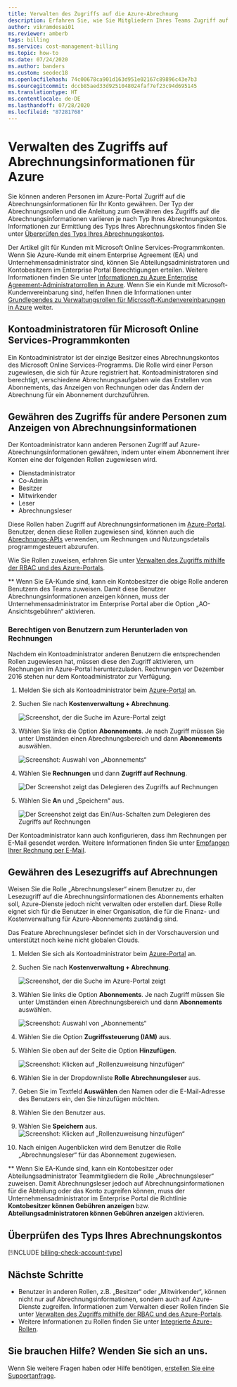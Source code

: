 ```yaml
---
title: Verwalten des Zugriffs auf die Azure-Abrechnung
description: Erfahren Sie, wie Sie Mitgliedern Ihres Teams Zugriff auf Ihre Azure-Abrechnungsinformationen gewähren.
author: vikramdesai01
ms.reviewer: amberb
tags: billing
ms.service: cost-management-billing
ms.topic: how-to
ms.date: 07/24/2020
ms.author: banders
ms.custom: seodec18
ms.openlocfilehash: 74c00678ca901d163d951e02167c89896c43e7b3
ms.sourcegitcommit: dccb85aed33d9251048024faf7ef23c94d695145
ms.translationtype: HT
ms.contentlocale: de-DE
ms.lasthandoff: 07/28/2020
ms.locfileid: "87281768"
---
```

# <a name="manage-access-to-billing-information-for-azure"></a>Verwalten des Zugriffs auf Abrechnungsinformationen für Azure

Sie können anderen Personen im Azure-Portal Zugriff auf die Abrechnungsinformationen für Ihr Konto gewähren. Der Typ der Abrechnungsrollen und die Anleitung zum Gewähren des Zugriffs auf die Abrechnungsinformationen variieren je nach Typ Ihres Abrechnungskontos. Informationen zur Ermittlung des Typs Ihres Abrechnungskontos finden Sie unter [Überprüfen des Typs Ihres Abrechnungskontos](#check-the-type-of-your-billing-account).

Der Artikel gilt für Kunden mit Microsoft Online Services-Programmkonten. Wenn Sie Azure-Kunde mit einem Enterprise Agreement (EA) und Unternehmensadministrator sind, können Sie Abteilungsadministratoren und Kontobesitzern im Enterprise Portal Berechtigungen erteilen. Weitere Informationen finden Sie unter [Informationen zu Azure Enterprise Agreement-Administratorrollen in Azure](understand-ea-roles.md). Wenn Sie ein Kunde mit Microsoft-Kundenvereinbarung sind, helfen Ihnen die Informationen unter [Grundlegendes zu Verwaltungsrollen für Microsoft-Kundenvereinbarungen in Azure](understand-mca-roles.md) weiter.

## <a name="account-administrators-for-microsoft-online-service-program-accounts"></a>Kontoadministratoren für Microsoft Online Services-Programmkonten

Ein Kontoadministrator ist der einzige Besitzer eines Abrechnungskontos des Microsoft Online Services-Programms. Die Rolle wird einer Person zugewiesen, die sich für Azure registriert hat. Kontoadministratoren sind berechtigt, verschiedene Abrechnungsaufgaben wie das Erstellen von Abonnements, das Anzeigen von Rechnungen oder das Ändern der Abrechnung für ein Abonnement durchzuführen.

## <a name="give-others-access-to-view-billing-information"></a>Gewähren des Zugriffs für andere Personen zum Anzeigen von Abrechnungsinformationen

Der Kontoadministrator kann anderen Personen Zugriff auf Azure-Abrechnungsinformationen gewähren, indem unter einem Abonnement ihrer Konten eine der folgenden Rollen zugewiesen wird.

- Dienstadministrator
- Co-Admin
- Besitzer
- Mitwirkender
- Leser
- Abrechnungsleser

Diese Rollen haben Zugriff auf Abrechnungsinformationen im [Azure-Portal](https://portal.azure.com/). Benutzer, denen diese Rollen zugewiesen sind, können auch die [Abrechnungs-APIs](usage-rate-card-overview.md) verwenden, um Rechnungen und Nutzungsdetails programmgesteuert abzurufen.

Wie Sie Rollen zuweisen, erfahren Sie unter [Verwalten des Zugriffs mithilfe der RBAC und des Azure-Portals](../../role-based-access-control/role-assignments-portal.md).

** Wenn Sie EA-Kunde sind, kann ein Kontobesitzer die obige Rolle anderen Benutzern des Teams zuweisen. Damit diese Benutzer Abrechnungsinformationen anzeigen können, muss der Unternehmensadministrator im Enterprise Portal aber die Option „AO-Ansichtsgebühren“ aktivieren.


### <a name="allow-users-to-download-invoices"></a><a name="opt-in"></a> Berechtigen von Benutzern zum Herunterladen von Rechnungen

Nachdem ein Kontoadministrator anderen Benutzern die entsprechenden Rollen zugewiesen hat, müssen diese den Zugriff aktivieren, um Rechnungen im Azure-Portal herunterzuladen. Rechnungen vor Dezember 2016 stehen nur dem Kontoadministrator zur Verfügung.

1. Melden Sie sich als Kontoadministrator beim [Azure-Portal](https://portal.azure.com/) an.

1. Suchen Sie nach **Kostenverwaltung + Abrechnung**.

    ![Screenshot, der die Suche im Azure-Portal zeigt](./media/manage-billing-access/billing-search-cost-management-billing.png)

1. Wählen Sie links die Option **Abonnements**. Je nach Zugriff müssen Sie unter Umständen einen Abrechnungsbereich und dann **Abonnements** auswählen.

    ![Screenshot: Auswahl von „Abonnements“](./media/manage-billing-access/billing-select-subscriptions.png)

1. Wählen Sie **Rechnungen** und dann **Zugriff auf Rechnung**.

    ![Der Screenshot zeigt das Delegieren des Zugriffs auf Rechnungen](./media/manage-billing-access/aa-optin01.png)

1. Wählen Sie **An** und „Speichern“ aus.

    ![Der Screenshot zeigt das Ein/Aus-Schalten zum Delegieren des Zugriffs auf Rechnungen](./media/manage-billing-access/aa-optinallow01.png)

Der Kontoadministrator kann auch konfigurieren, dass ihm Rechnungen per E-Mail gesendet werden. Weitere Informationen finden Sie unter [Empfangen Ihrer Rechnung per E-Mail](download-azure-invoice-daily-usage-date.md).

## <a name="give-read-only-access-to-billing"></a>Gewähren des Lesezugriffs auf Abrechnungen

Weisen Sie die Rolle „Abrechnungsleser“ einem Benutzer zu, der Lesezugriff auf die Abrechnungsinformationen des Abonnements erhalten soll, Azure-Dienste jedoch nicht verwalten oder erstellen darf. Diese Rolle eignet sich für die Benutzer in einer Organisation, die für die Finanz- und Kostenverwaltung für Azure-Abonnements zuständig sind.

Das Feature Abrechnungsleser befindet sich in der Vorschauversion und unterstützt noch keine nicht globalen Clouds.

1. Melden Sie sich als Kontoadministrator beim [Azure-Portal](https://portal.azure.com/) an.

1. Suchen Sie nach **Kostenverwaltung + Abrechnung**.

    ![Screenshot, der die Suche im Azure-Portal zeigt](./media/manage-billing-access/billing-search-cost-management-billing.png)

1. Wählen Sie links die Option **Abonnements**. Je nach Zugriff müssen Sie unter Umständen einen Abrechnungsbereich und dann **Abonnements** auswählen.

    ![Screenshot: Auswahl von „Abonnements“](./media/manage-billing-access/billing-select-subscriptions.png)

1. Wählen Sie die Option **Zugriffssteuerung (IAM)** aus.
1. Wählen Sie oben auf der Seite die Option **Hinzufügen**.

    ![Screenshot: Klicken auf „Rollenzuweisung hinzufügen“](./media/manage-billing-access/billing-click-add-role-assignment.png)

1. Wählen Sie in der Dropdownliste **Rolle** **Abrechnungsleser** aus.
1. Geben Sie im Textfeld **Auswählen** den Namen oder die E-Mail-Adresse des Benutzers ein, den Sie hinzufügen möchten.
1. Wählen Sie den Benutzer aus.
1. Wählen Sie **Speichern** aus.
    ![Screenshot: Klicken auf „Rollenzuweisung hinzufügen“](./media/manage-billing-access/billing-save-role-assignment.png)

1. Nach einigen Augenblicken wird dem Benutzer die Rolle „Abrechnungsleser“ für das Abonnement zugewiesen.

** Wenn Sie EA-Kunde sind, kann ein Kontobesitzer oder Abteilungsadministrator Teammitgliedern die Rolle „Abrechnungsleser“ zuweisen. Damit Abrechnungsleser jedoch auf Abrechnungsinformationen für die Abteilung oder das Konto zugreifen können, muss der Unternehmensadministrator im Enterprise Portal die Richtlinie **Kontobesitzer können Gebühren anzeigen** bzw. **Abteilungsadministratoren können Gebühren anzeigen** aktivieren.

## <a name="check-the-type-of-your-billing-account"></a>Überprüfen des Typs Ihres Abrechnungskontos
[!INCLUDE [billing-check-account-type](../../../includes/billing-check-account-type.md)]

## <a name="next-steps"></a>Nächste Schritte

- Benutzer in anderen Rollen, z.B. „Besitzer“ oder „Mitwirkender“, können nicht nur auf Abrechnungsinformationen, sondern auch auf Azure-Dienste zugreifen. Informationen zum Verwalten dieser Rollen finden Sie unter [Verwalten des Zugriffs mithilfe der RBAC und des Azure-Portals](../../role-based-access-control/role-assignments-portal.md).
- Weitere Informationen zu Rollen finden Sie unter [Integrierte Azure-Rollen](../../role-based-access-control/built-in-roles.md).

## <a name="need-help-contact-us"></a>Sie brauchen Hilfe? Wenden Sie sich an uns.

Wenn Sie weitere Fragen haben oder Hilfe benötigen, [erstellen Sie eine Supportanfrage](https://go.microsoft.com/fwlink/?linkid=2083458).
